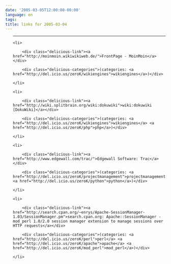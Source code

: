 ```yaml
---
date: '2005-03-05T12:00:00-00:00'
language: en
tags:
title: links for 2005-03-04
---
```



<ul class="delicious">

-------------------------------

	<li>

		<div class="delicious-link"><a href="http://moinmoin.wikiwikiweb.de/">FrontPage - MoinMoin</a></div>

		<div class="delicious-categories">(categories: <a href="http://del.icio.us/zeroK/wikiengines">wikiengines</a>)</div>

	</li>

	<li>

		<div class="delicious-link"><a href="http://wiki.splitbrain.org/wiki:dokuwiki">wiki:dokuwiki [DokuWiki]</a></div>

		<div class="delicious-categories">(categories: <a href="http://del.icio.us/zeroK/wikiengines">wikiengines</a> <a href="http://del.icio.us/zeroK/php">php</a>)</div>

	</li>

	<li>

		<div class="delicious-link"><a href="http://www.edgewall.com/trac/">Edgewall Software: Trac</a></div>

		<div class="delicious-categories">(categories: <a href="http://del.icio.us/zeroK/projectmanagement">projectmanagement</a> <a href="http://del.icio.us/zeroK/python">python</a>)</div>

	</li>

	<li>

		<div class="delicious-link"><a href="http://search.cpan.org/~enrys/Apache-SessionManager-1.03/SessionManager.pm">search.cpan.org: Apache::SessionManager - mod_perl 1.0/2.0 session manager extension to manage sessions over HTTP requests</a></div>

		<div class="delicious-categories">(categories: <a href="http://del.icio.us/zeroK/perl">perl</a> <a href="http://del.icio.us/zeroK/apache">apache</a> <a href="http://del.icio.us/zeroK/mod_perl">mod_perl</a>)</div>

	</li>

</ul>
